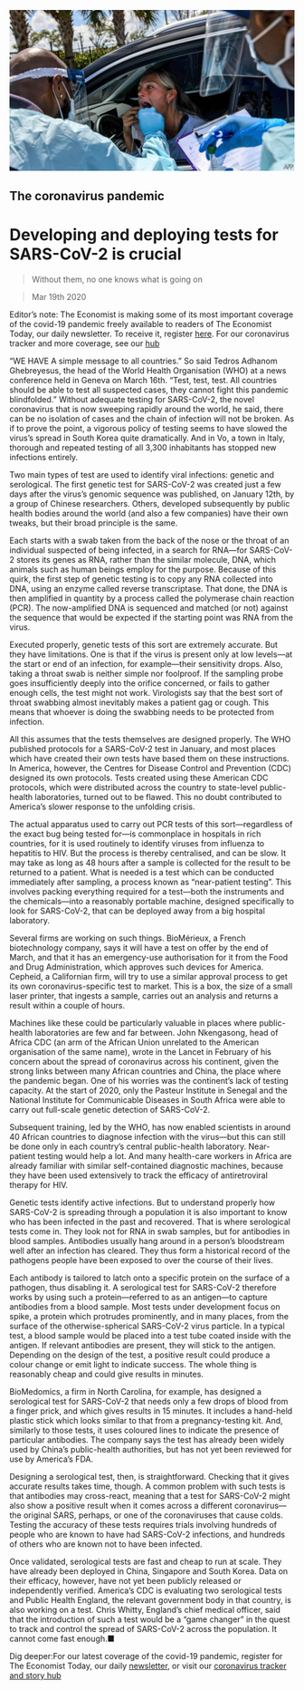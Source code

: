 ![](./images/20200321_STP001_0.jpg)

## The coronavirus pandemic

# Developing and deploying tests for SARS-CoV-2 is crucial

> Without them, no one knows what is going on

> Mar 19th 2020

Editor’s note: The Economist is making some of its most important coverage of the covid-19 pandemic freely available to readers of The Economist Today, our daily newsletter. To receive it, register [here](https://www.economist.com//newslettersignup). For our coronavirus tracker and more coverage, see our [hub](https://www.economist.com//coronavirus)

“WE HAVE A simple message to all countries.” So said Tedros Adhanom Ghebreyesus, the head of the World Health Organisation (WHO) at a news conference held in Geneva on March 16th. “Test, test, test. All countries should be able to test all suspected cases, they cannot fight this pandemic blindfolded.” Without adequate testing for SARS-CoV-2, the novel coronavirus that is now sweeping rapidly around the world, he said, there can be no isolation of cases and the chain of infection will not be broken. As if to prove the point, a vigorous policy of testing seems to have slowed the virus’s spread in South Korea quite dramatically. And in Vo, a town in Italy, thorough and repeated testing of all 3,300 inhabitants has stopped new infections entirely.

Two main types of test are used to identify viral infections: genetic and serological. The first genetic test for SARS-CoV-2 was created just a few days after the virus’s genomic sequence was published, on January 12th, by a group of Chinese researchers. Others, developed subsequently by public health bodies around the world (and also a few companies) have their own tweaks, but their broad principle is the same.

Each starts with a swab taken from the back of the nose or the throat of an individual suspected of being infected, in a search for RNA—for SARS-CoV-2 stores its genes as RNA, rather than the similar molecule, DNA, which animals such as human beings employ for the purpose. Because of this quirk, the first step of genetic testing is to copy any RNA collected into DNA, using an enzyme called reverse transcriptase. That done, the DNA is then amplified in quantity by a process called the polymerase chain reaction (PCR). The now-amplified DNA is sequenced and matched (or not) against the sequence that would be expected if the starting point was RNA from the virus.

Executed properly, genetic tests of this sort are extremely accurate. But they have limitations. One is that if the virus is present only at low levels—at the start or end of an infection, for example—their sensitivity drops. Also, taking a throat swab is neither simple nor foolproof. If the sampling probe goes insufficiently deeply into the orifice concerned, or fails to gather enough cells, the test might not work. Virologists say that the best sort of throat swabbing almost inevitably makes a patient gag or cough. This means that whoever is doing the swabbing needs to be protected from infection.

All this assumes that the tests themselves are designed properly. The WHO published protocols for a SARS-CoV-2 test in January, and most places which have created their own tests have based them on these instructions. In America, however, the Centres for Disease Control and Prevention (CDC) designed its own protocols. Tests created using these American CDC protocols, which were distributed across the country to state-level public-health laboratories, turned out to be flawed. This no doubt contributed to America’s slower response to the unfolding crisis.

The actual apparatus used to carry out PCR tests of this sort—regardless of the exact bug being tested for—is commonplace in hospitals in rich countries, for it is used routinely to identify viruses from influenza to hepatitis to HIV. But the process is thereby centralised, and can be slow. It may take as long as 48 hours after a sample is collected for the result to be returned to a patient. What is needed is a test which can be conducted immediately after sampling, a process known as “near-patient testing”. This involves packing everything required for a test—both the instruments and the chemicals—into a reasonably portable machine, designed specifically to look for SARS-CoV-2, that can be deployed away from a big hospital laboratory.

Several firms are working on such things. BioMérieux, a French biotechnology company, says it will have a test on offer by the end of March, and that it has an emergency-use authorisation for it from the Food and Drug Administration, which approves such devices for America. Cepheid, a Californian firm, will try to use a similar approval process to get its own coronavirus-specific test to market. This is a box, the size of a small laser printer, that ingests a sample, carries out an analysis and returns a result within a couple of hours.

Machines like these could be particularly valuable in places where public-health laboratories are few and far between. John Nkengasong, head of Africa CDC (an arm of the African Union unrelated to the American organisation of the same name), wrote in the Lancet in February of his concern about the spread of coronavirus across his continent, given the strong links between many African countries and China, the place where the pandemic began. One of his worries was the continent’s lack of testing capacity. At the start of 2020, only the Pasteur Institute in Senegal and the National Institute for Communicable Diseases in South Africa were able to carry out full-scale genetic detection of SARS-CoV-2.

Subsequent training, led by the WHO, has now enabled scientists in around 40 African countries to diagnose infection with the virus—but this can still be done only in each country’s central public-health laboratory. Near-patient testing would help a lot. And many health-care workers in Africa are already familiar with similar self-contained diagnostic machines, because they have been used extensively to track the efficacy of antiretroviral therapy for HIV.

Genetic tests identify active infections. But to understand properly how SARS-CoV-2 is spreading through a population it is also important to know who has been infected in the past and recovered. That is where serological tests come in. They look not for RNA in swab samples, but for antibodies in blood samples. Antibodies usually hang around in a person’s bloodstream well after an infection has cleared. They thus form a historical record of the pathogens people have been exposed to over the course of their lives.

Each antibody is tailored to latch onto a specific protein on the surface of a pathogen, thus disabling it. A serological test for SARS-CoV-2 therefore works by using such a protein—referred to as an antigen—to capture antibodies from a blood sample. Most tests under development focus on spike, a protein which protrudes prominently, and in many places, from the surface of the otherwise-spherical SARS-CoV-2 virus particle. In a typical test, a blood sample would be placed into a test tube coated inside with the antigen. If relevant antibodies are present, they will stick to the antigen. Depending on the design of the test, a positive result could produce a colour change or emit light to indicate success. The whole thing is reasonably cheap and could give results in minutes.

BioMedomics, a firm in North Carolina, for example, has designed a serological test for SARS-CoV-2 that needs only a few drops of blood from a finger prick, and which gives results in 15 minutes. It includes a hand-held plastic stick which looks similar to that from a pregnancy-testing kit. And, similarly to those tests, it uses coloured lines to indicate the presence of particular antibodies. The company says the test has already been widely used by China’s public-health authorities, but has not yet been reviewed for use by America’s FDA.

Designing a serological test, then, is straightforward. Checking that it gives accurate results takes time, though. A common problem with such tests is that antibodies may cross-react, meaning that a test for SARS-CoV-2 might also show a positive result when it comes across a different coronavirus—the original SARS, perhaps, or one of the coronaviruses that cause colds. Testing the accuracy of these tests requires trials involving hundreds of people who are known to have had SARS-CoV-2 infections, and hundreds of others who are known not to have been infected.

Once validated, serological tests are fast and cheap to run at scale. They have already been deployed in China, Singapore and South Korea. Data on their efficacy, however, have not yet been publicly released or independently verified. America’s CDC is evaluating two serological tests and Public Health England, the relevant government body in that country, is also working on a test. Chris Whitty, England’s chief medical officer, said that the introduction of such a test would be a “game changer” in the quest to track and control the spread of SARS-CoV-2 across the population. It cannot come fast enough.■

Dig deeper:For our latest coverage of the covid-19 pandemic, register for The Economist Today, our daily [newsletter](https://www.economist.com//newslettersignup), or visit our [coronavirus tracker and story hub](https://www.economist.com//coronavirus)